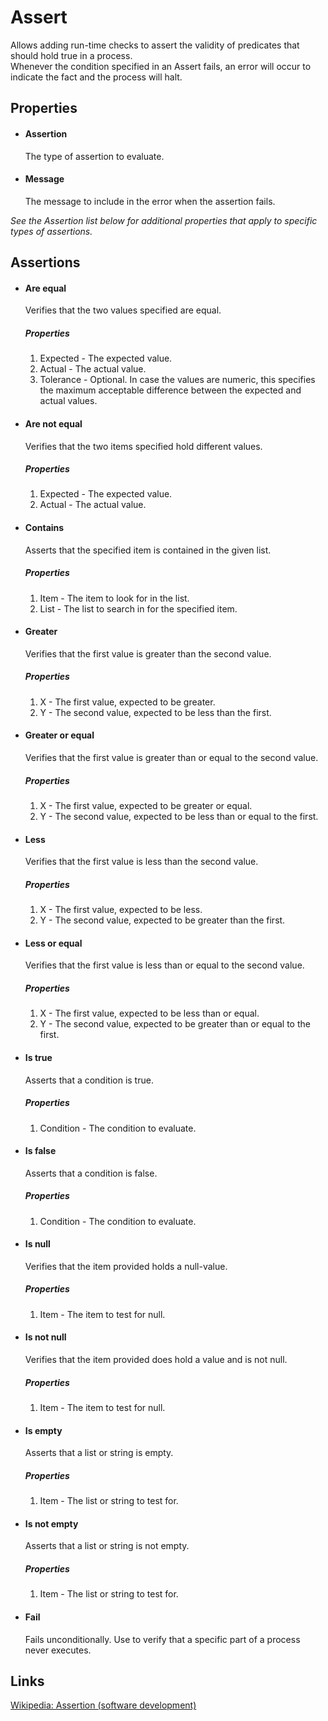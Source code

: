 Assert
======

Allows adding run-time checks to assert the validity of predicates that
should hold true in a process.  
 Whenever the condition specified in an Assert fails, an error will
occur to indicate the fact and the process will halt.

Properties
----------

-  #### Assertion

    The type of assertion to evaluate.

-  #### Message

    The message to include in the error when the assertion fails.

*See the Assertion list below for additional properties that apply
    to specific types of assertions.*

Assertions
----------

-  #### Are equal

    Verifies that the two values specified are equal.

    ##### Properties

    1.  Expected - The expected value.
    2.  Actual - The actual value.
    3.  Tolerance - Optional. In case the values are numeric, this
        specifies the maximum acceptable difference between the expected
        and actual values.

-  #### Are not equal

    Verifies that the two items specified hold different values.

    ##### Properties

    1.  Expected - The expected value.
    2.  Actual - The actual value.

-  #### Contains

    Asserts that the specified item is contained in the given list.

    ##### Properties

    1.  Item - The item to look for in the list.
    2.  List - The list to search in for the specified item.

-  #### Greater

    Verifies that the first value is greater than the second value.

    ##### Properties

    1.  X - The first value, expected to be greater.
    2.  Y - The second value, expected to be less than the first.

-  #### Greater or equal

    Verifies that the first value is greater than or equal to the second
    value.

    ##### Properties

    1.  X - The first value, expected to be greater or equal.
    2.  Y - The second value, expected to be less than or equal to the
        first.

-  #### Less

    Verifies that the first value is less than the second value.

    ##### Properties

    1.  X - The first value, expected to be less.
    2.  Y - The second value, expected to be greater than the first.

-  #### Less or equal

    Verifies that the first value is less than or equal to the second
    value.

    ##### Properties

    1.  X - The first value, expected to be less than or equal.
    2.  Y - The second value, expected to be greater than or equal to
        the first.

-  #### Is true

    Asserts that a condition is true.

    ##### Properties

    1.  Condition - The condition to evaluate.

-  #### Is false

    Asserts that a condition is false.

    ##### Properties

    1.  Condition - The condition to evaluate.

- #### Is null

    Verifies that the item provided holds a null-value.

    ##### Properties

    1.  Item - The item to test for null.

- #### Is not null

    Verifies that the item provided does hold a value and is not null.

    ##### Properties

    1.  Item - The item to test for null.

- #### Is empty

    Asserts that a list or string is empty.

    ##### Properties

    1.  Item - The list or string to test for.

- #### Is not empty

    Asserts that a list or string is not empty.

    ##### Properties

    1.  Item - The list or string to test for.

- #### Fail

    Fails unconditionally. Use to verify that a specific part of a
    process never executes.

Links
-----

[Wikipedia: Assertion (software
development)](http://en.wikipedia.org/wiki/Assertion_%28software_development%29)
